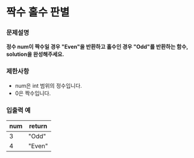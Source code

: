 # 짝수 홀수 판별

### 문제설명

__정수 num이 짝수일 경우 "Even"을 반환하고 홀수인 경우 "Odd"를 반환하는 함수, solution을 완성해주세요.__

### 제한사항

* num은 int 범위의 정수입니다.
* 0은 짝수입니다.

### 입출력 예

| num | return |
| --- | --- |
| 3 | "Odd" |
| 4 | "Even" |
